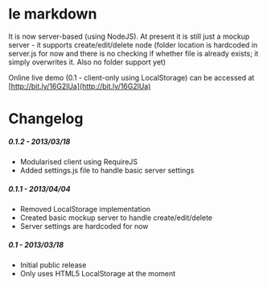 # le markdown

It is now server-based (using NodeJS). At present it is still just a mockup server -
it supports create/edit/delete node (folder location is hardcoded in server.js for now
and there is no checking if whether file is already exists; it simply overwrites it.
Also no folder support yet)

Online live demo (0.1 - client-only using LocalStorage) can be accessed at
[http://bit.ly/16G2lUa](http://bit.ly/16G2lUa)


# Changelog

##### 0.1.2 - 2013/03/18
* Modularised client using RequireJS
* Added settings.js file to handle basic server settings

##### 0.1.1 - 2013/04/04
* Removed LocalStorage implementation
* Created basic mockup server to handle create/edit/delete
* Server settings are hardcoded for now

##### 0.1 - 2013/03/18
* Initial public release
* Only uses HTML5 LocalStorage at the moment


